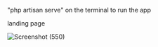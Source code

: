 "php artisan serve" on the terminal to run the app

landing page 

![Screenshot (550)](https://user-images.githubusercontent.com/52482256/150700202-7221d4ac-6709-4e4e-a95c-cb78e1f0de37.png)
